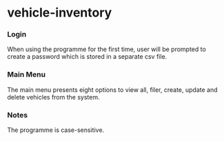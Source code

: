 # vehicle-inventory

### Login ###

When using the programme for the first time, user will be prompted to create a password which is stored in a separate csv file.

### Main Menu ###

The main menu presents eight options to view all, filer, create, update and delete vehicles from the system.

### Notes ### 
The programme is case-sensitive.

